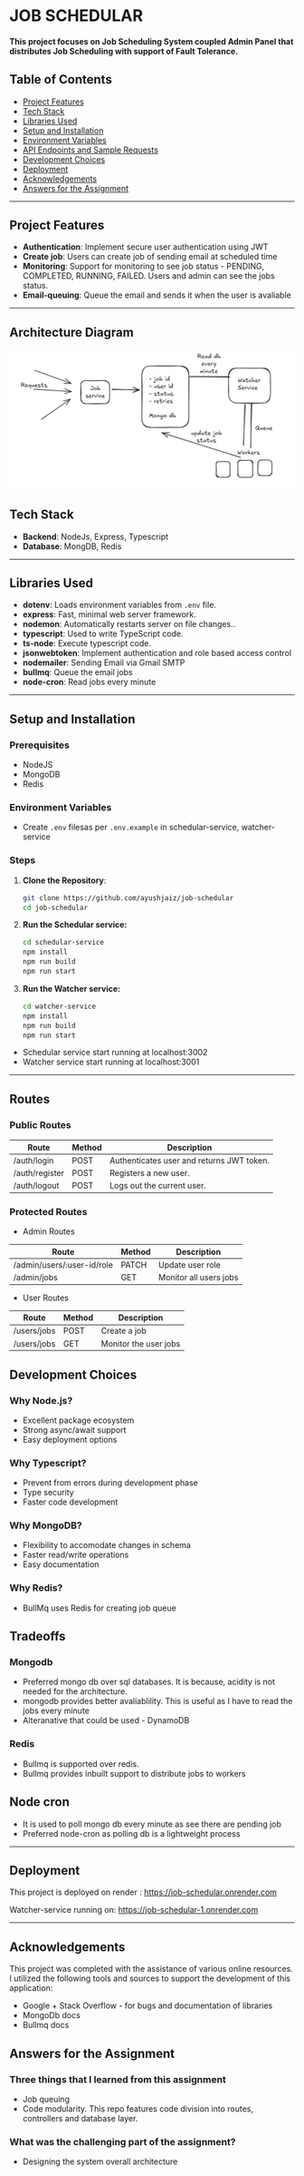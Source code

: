 # JOB SCHEDULAR

#### This project focuses on Job Scheduling System coupled Admin Panel that distributes Job Scheduling with support of Fault Tolerance.

## Table of Contents

- [Project Features](#project-features)
- [Tech Stack](#tech-stack)
- [Libraries Used](#libraries-used)
- [Setup and Installation](#setup-and-installation)
- [Environment Variables](#environment-variables)
- [API Endpoints and Sample Requests](#api-endpoints-and-sample-requests)
- [Development Choices](#development-choices)
- [Deployment](#deployment)
- [Acknowledgements](#acknowledgements)
- [Answers for the Assignment](#answers-for-the-assignment)

---

## Project Features

- **Authentication**: Implement secure user authentication using JWT
- **Create job**: Users can create job of sending email at scheduled time
- **Monitoring**: Support for monitoring to see job status - PENDING, COMPLETED, RUNNING, FAILED. Users and admin can see the jobs status.
- **Email-queuing**: Queue the email and sends it when the user is avaliable

---

## Architecture Diagram

![alt text](image-1.png)

## Tech Stack

- **Backend**: NodeJs, Express, Typescript
- **Database**: MongDB, Redis

---

## Libraries Used

- **dotenv**: Loads environment variables from `.env` file.
- **express**: Fast, minimal web server framework.
- **nodemon**: Automatically restarts server on file changes..
- **typescript**: Used to write TypeScript code.
- **ts-node**: Execute typescript code.
- **jsonwebtoken**: Implement authentication and role based access control
- **nodemailer**: Sending Email via Gmail SMTP
- **bullmq**: Queue the email jobs
- **node-cron**: Read jobs every minute

---

## Setup and Installation

### Prerequisites

- NodeJS
- MongoDB
- Redis

### Environment Variables

- Create `.env` filesas per `.env.example` in schedular-service, watcher-service

### Steps

1. **Clone the Repository**:
   ```bash
   git clone https://github.com/ayushjaiz/job-schedular
   cd job-schedular
   ```
2. **Run the Schedular service:**
   ```bash
   cd schedular-service
   npm install
   npm run build
   npm run start
   ```
3. **Run the Watcher service:**
   ```bash
   cd watcher-service
   npm install
   npm run build
   npm run start
   ```

- Schedular service start running at localhost:3002
- Watcher service start running at localhost:3001

---

## Routes

### Public Routes

| Route          | Method | Description                               |
| -------------- | ------ | ----------------------------------------- |
| /auth/login    | POST   | Authenticates user and returns JWT token. |
| /auth/register | POST   | Registers a new user.                     |
| /auth/logout   | POST   | Logs out the current user.                |

### Protected Routes

- Admin Routes

| Route                      | Method | Description            |
| -------------------------- | ------ | ---------------------- |
| /admin/users/:user-id/role | PATCH  | Update user role       |
| /admin/jobs                | GET    | Monitor all users jobs |

- User Routes

| Route       | Method | Description           |
| ----------- | ------ | --------------------- |
| /users/jobs | POST   | Create a job          |
| /users/jobs | GET    | Monitor the user jobs |

## Development Choices

### Why Node.js?

- Excellent package ecosystem
- Strong async/await support
- Easy deployment options

### Why Typescript?

- Prevent from errors during development phase
- Type security
- Faster code development

### Why MongoDB?

- Flexibility to accomodate changes in schema
- Faster read/write operations
- Easy documentation




### Why Redis?

- BullMq uses Redis for creating job queue

## Tradeoffs

### Mongodb

- Preferred mongo db over sql databases. It is because, acidity is not needed for the architecture.
- mongodb provides better avaliablility. This is useful as I have to read the jobs every minute
- Alteranative that could be used - DynamoDB

### Redis

- Bullmq is supported over redis.
- Bullmq provides inbuilt support to distribute jobs to workers

## Node cron

- It is used to poll mongo db every minute as see there are pending job
- Preferred node-cron as polling db is a lightweight process

---

## Deployment

This project is deployed on render : https://job-schedular.onrender.com

Watcher-service running on: https://job-schedular-1.onrender.com

---

## Acknowledgements

This project was completed with the assistance of various online resources. I utilized the following tools and sources to support the development of this application:

- Google + Stack Overflow - for bugs and documentation of libraries
- MongoDb docs
- Bullmq docs

## Answers for the Assignment

### Three things that I learned from this assignment

- Job queuing
- Code modularity. This repo features code division into routes, controllers and database layer.

### What was the challenging part of the assignment?

- Designing the system overall architecture
